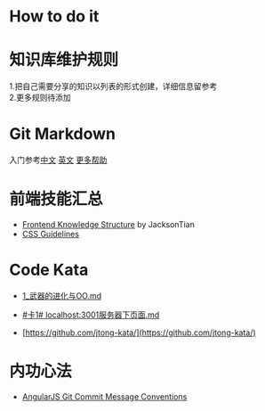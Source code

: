 How to do it
=========

知识库维护规则
=========
1.把自己需要分享的知识以列表的形式创建，详细信息留参考  
2.更多规则待添加


Git Markdown
=========
入门参考[中文](http://equation85.github.io/blog/markdown-examples/)
[英文](https://help.github.com/articles/markdown-basics)
[更多帮助](https://help.github.com/articles/github-flavored-markdown)


前端技能汇总
=========
*	[Frontend Knowledge Structure](https://github.com/JacksonTian/fks) by JacksonTian
*	[CSS Guidelines](https://github.com/csswizardry/CSS-Guidelines)


Code Kata
=========

*	[1_武器的进化与OO.md](https://gist.github.com/jtong/deaf54d5f7d3a44825b1)

*	[#卡1# localhost:3001服务器下页面.md](https://gist.github.com/jtong/6697173)

*	[https://github.com/jtong-kata/](https://github.com/jtong-kata/)

内功心法
=========

*	[AngularJS Git Commit Message Conventions](https://docs.google.com/document/d/1QrDFcIiPjSLDn3EL15IJygNPiHORgU1_OOAqWjiDU5Y/edit)

